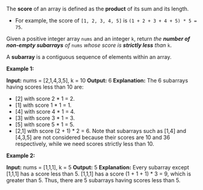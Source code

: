 The  **score**  of an array is defined as the  **product**  of its sum and its length.

-   For example, the score of  `[1, 2, 3, 4, 5]`  is  `(1 + 2 + 3 + 4 + 5) * 5 = 75`.

Given a positive integer array  `nums`  and an integer  `k`, return  _the  **number of non-empty subarrays**  of_  `nums`  _whose score is  **strictly less**  than_  `k`.

A  **subarray**  is a contiguous sequence of elements within an array.

**Example 1:**

**Input:** nums = [2,1,4,3,5], k = 10
**Output:** 6
**Explanation:**
The 6 subarrays having scores less than 10 are:
- [2] with score 2 * 1 = 2.
- [1] with score 1 * 1 = 1.
- [4] with score 4 * 1 = 4.
- [3] with score 3 * 1 = 3. 
- [5] with score 5 * 1 = 5.
- [2,1] with score (2 + 1) * 2 = 6.
Note that subarrays such as [1,4] and [4,3,5] are not considered because their scores are 10 and 36 respectively, while we need scores strictly less than 10.

**Example 2:**

**Input:** nums = [1,1,1], k = 5
**Output:** 5
**Explanation:**
Every subarray except [1,1,1] has a score less than 5.
[1,1,1] has a score (1 + 1 + 1) * 3 = 9, which is greater than 5.
Thus, there are 5 subarrays having scores less than 5.
